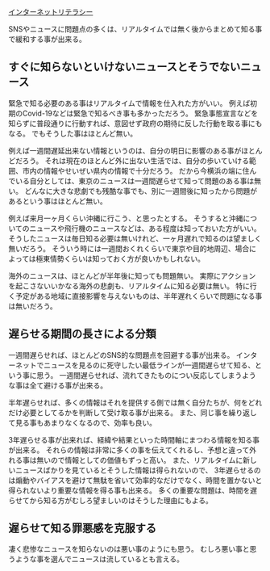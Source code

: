 [インターネットリテラシー](インターネットリテラシー.md)

SNSやニュースに問題点の多くは、リアルタイムでは無く後からまとめて知る事で緩和する事が出来る。

## すぐに知らないといけないニュースとそうでないニュース

緊急で知る必要のある事はリアルタイムで情報を仕入れた方がいい。
例えば初期のCovid-19などは緊急で知るべき事も多かっただろう。
緊急事態宣言などを知らずに普段通りに行動すれば、意図せず政府の期待に反した行動を取る事にもなる。
でもそうした事はほとんど無い。

例えば一週間遅延出来ない情報というのは、自分の明日に影響のある事がほとんどだろう。
それは現在のほとんど外に出ない生活では、自分の歩いていける範囲、市内の情報やせいぜい県内の情報で十分だろう。
だから今横浜の端に住んでいる自分としては、東京のニュースは一週間遅らせて知って問題のある事は無い。
どんなに大きな悲劇でも残酷な事でも、別に一週間後に知ったから問題があるという事はほとんど無い。

例えば来月一ヶ月くらい沖縄に行こう、と思ったとする。
そうすると沖縄についてのニュースや飛行機のニュースなどは、ある程度は知っておいた方がいい。
そうしたニュースは毎日知る必要は無いけれど、一ヶ月遅れで知るのは望ましく無いだろう。
そういう時には一週間おくれくらいで東京や目的地周辺、場合によっては極東情勢くらいは知っておく方が良いかもしれない。

海外のニュースは、ほとんどが半年後に知っても問題無い。
実際にアクションを起こさないいかなる海外の悲劇も、リアルタイムに知る必要は無い。
特に行く予定がある地域に直接影響を与えないものは、半年遅れくらいで問題になる事は無いだろう。

## 遅らせる期間の長さによる分類

一週間遅らせれば、ほとんどのSNS的な問題点を回避する事が出来る。
インターネットでニュースを見るのに死守したい最低ラインが一週間遅らせて知る、という事に思う。
一週間遅らせれば、流れてきたものについ反応してしまうような事は全て避ける事が出来る。

半年遅らせれば、多くの情報はそれを提供する側では無く自分たちが、何をどれだけ必要としてるかを判断して受け取る事が出来る。
また、同じ事を繰り返して見る事もあまりなくなるので、効率も良い。

3年遅らせる事が出来れば、経緯や結果といった時間軸にまつわる情報を知る事が出来る。
それらの情報は非常に多くの事を伝えてくれるし、予想と違って外れる事は無いので情報としての価値もずっと高い。
また、リアルタイムに新しいニュースばかりを見ているとそうした情報は得られないので、
3年遅らせるのは煽動やバイアスを避けて無駄を省いて効率的なだけでなく、時間を置かないと得られないより重要な情報を得る事も出来る。
多くの重要な問題は、時間を遅らせてから知る方がむしろ望ましいのはそうした理由にもよる。

## 遅らせて知る罪悪感を克服する

凄く悲惨なニュースを知らないのは悪い事のようにも思う。
むしろ悪い事と思うような事を選んでニュースは流しているとも言える。